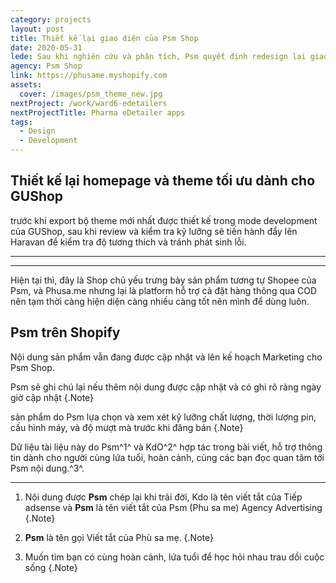 ```yaml
---
category: projects
layout: post
title: Thiết kế lại giao diện của Psm Shop
date: 2020-05-31
lede: Sau khi nghiên cứu và phân tích, Psm quyết định redesign lại giao diện shop của mình cho đơn giản và trực quan hơn, giúp khách hàng dễ nhìn sản phẩm và tập trung hơn.
agency: Psm Shop
link: https://phusame.myshopify.com
assets:
  cover: /images/psm_theme_new.jpg
nextProject: /work/ward6-edetailers
nextProjectTitle: Pharma eDetailer apps
tags:
  - Design
  - Development
---
```


## Thiết kế lại homepage và theme tối ưu dành cho GUShop

trước khi export bộ theme mới nhất được thiết kế trong mode development của GUShop, sau khi review và kiểm tra kỹ lưỡng sẽ tiến hành đẩy lên Haravan để kiểm tra độ tương thích và tránh phát sinh lỗi.


---
<PostButton link="https://phusame.myshopify.com" label="Truy cập Psm Shop" />

---

Hiện tại thì, đây là Shop chủ yếu trưng bày sản phẩm tương tự Shopee của Psm, và Phusa.me nhưng lại là platform hỗ trợ cả đặt hàng thông qua COD nên tạm thời càng hiện diện càng nhiều càng tốt nên mình để dùng luôn.

<Media ratio="668/1000" image="/images/psm_theme_new.jpg"/>

## Psm trên Shopify

Nội dung sản phẩm vẫn đang được cập nhật và lên kế hoạch Marketing cho Psm Shop.

Psm sẽ ghi chú lại nếu thêm nội dung được cập nhật và có ghi rõ ràng ngày giờ cập nhật {.Note}

sản phẩm do Psm lựa chọn và xem xét kỹ lưỡng chất lượng, thời lượng pin, cấu hình máy, và độ mượt mà trước khi đăng bán {.Note}


Dữ liệu tài liệu này do Psm^1^ và KdO^2^ hợp tác trong bài viết, hỗ trợ thông tin dành cho người cùng lứa tuổi, hoàn cảnh, cùng các bạn đọc quan tâm tới Psm nội dung.^3^.


<PostButton link="https://phusame.myshopify.com" label="Truy cập Psm Shop" />


---

1. Nội dung được **Psm** chép lại khi trải đời, Kdo là tên viết tắt của Tiếp adsense và **Psm** là tên viết tắt của Psm (Phu sa me) Agency Advertising {.Note}

2. **Psm** là tên gọi Viết tắt của Phù sa mẹ. {.Note}

3. Muốn tìm bạn có cùng hoàn cảnh, lứa tuổi để học hỏi nhau trau dồi cuộc sống {.Note}

<script>
import Media from "../../src/components/Media";
import MediaYoutube from "../../src/components/MediaYoutube";
import PostButton from "../../src/components/PostButton";
export default {
  components: {
    Media,
    MediaYoutube,
    PostButton,
  }
}
</script>
